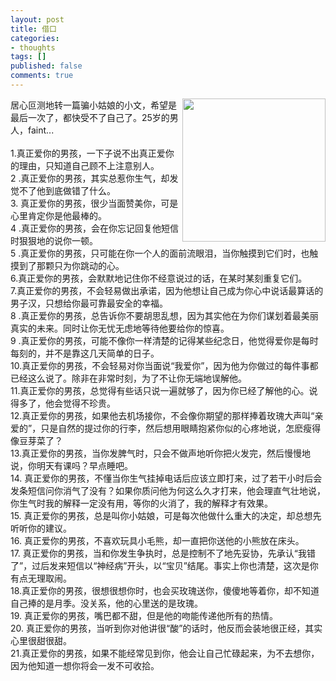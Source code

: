 ```yaml
---
layout: post
title: 借口
categories:
- thoughts
tags: []
published: false
comments: true
---
```

<p><a href="http://images.blogcn.com/2007/4/5/9/walkerwang,200704051750.jpg" target="_blank"><img src="http://images.blogcn.com/2007/4/5/9/walkerwang,200704051750.jpg" width="229" align="right" border="0" /></a>居心叵测地转一篇骗小姑娘的小文，希望是最后一次了，都快受不了自己了。25岁的男人，faint...<br /><br />1.真正爱你的男孩，一下子说不出真正爱你的理由，只知道自己顾不上注意别人。&nbsp; <br />2 .真正爱你的男孩，其实总惹你生气，却发觉不了他到底做错了什么。&nbsp; <br />3. 真正爱你的男孩，很少当面赞美你，可是心里肯定你是他最棒的。&nbsp; <br />4 .真正爱你的男孩，会在你忘记回复他短信时狠狠地的说你一顿。&nbsp; <br />5 .真正爱你的男孩，只可能在你一个人的面前流眼泪，当你触摸到它们时，也触摸到了那颗只为你跳动的心。&nbsp; <br />6.真正爱你的男孩，会默默地记住你不经意说过的话，在某时某刻重复它们。&nbsp; <br />7.真正爱你的男孩，不会轻易做出承诺，因为他想让自己成为你心中说话最算话的男子汉，只想给你最可靠最安全的幸福。&nbsp; <br />8 .真正爱你的男孩，总告诉你不要胡思乱想，因为其实他在为你们谋划着最美丽真实的未来。同时让你无忧无虑地等待他要给你的惊喜。&nbsp; <br />9 .真正爱你的男孩，可能不像你一样清楚的记得某些纪念日，他觉得爱你是每时每刻的，并不是靠这几天简单的日子。&nbsp; <br />10.真正爱你的男孩，不会轻易对你当面说“我爱你”，因为他为你做过的每件事都已经这么说了。除非在非常时刻，为了不让你无端地误解他。&nbsp; <br />11.真正爱你的男孩，总觉得有些话只说一遍就够了，因为你已经了解他的心。说得多了，他会觉得不珍贵。&nbsp; <br />12.真正爱你的男孩，如果他去机场接你，不会像你期望的那样捧着玫瑰大声叫“亲爱的”，只是自然的提过你的行李，然后想用眼睛抱紧你似的心疼地说，怎麽瘦得像豆芽菜了？&nbsp; <br />13.真正爱你的男孩，当你发脾气时，只会不做声地听你把火发完，然后慢慢地说，你明天有课吗？早点睡吧。&nbsp; <br />14. 真正爱你的男孩，不懂当你生气挂掉电话后应该立即打来，过了若干小时后会发条短信问你消气了没有？如果你质问他为何这么久才打来，他会理直气壮地说，你生气时我的解释一定没有用，等你的火消了，我的解释才有效果。&nbsp; <br />15. 真正爱你的男孩，总是叫你小姑娘，可是每次他做什么重大的决定，却总想先听听你的建议。&nbsp; <br />16. 真正爱你的男孩，不喜欢玩具小毛熊，却一直把你送他的小熊放在床头。&nbsp; <br />17. 真正爱你的男孩，当和你发生争执时，总是控制不了地先妥协，先承认“我错了”，过后发来短信以“神经病”开头，以“宝贝”结尾。事实上你也清楚，这次是你有点无理取闹。&nbsp; <br />18.真正爱你的男孩，很想很想你时，也会买玫瑰送你，傻傻地等着你，却不知道自己捧的是月季。没关系，他的心里送的是玫瑰。&nbsp; <br />19. 真正爱你的男孩，嘴巴都不甜，但是他的吻能传递他所有的热情。&nbsp; <br />20. 真正爱你的男孩，当听到你对他讲很“酸”的话时，他反而会装地很正经，其实心里很甜很甜。&nbsp; <br />21.真正爱你的男孩，如果不能经常见到你，他会让自己忙碌起来，为不去想你，因为他知道一想你将会一发不可收拾。 </p>
